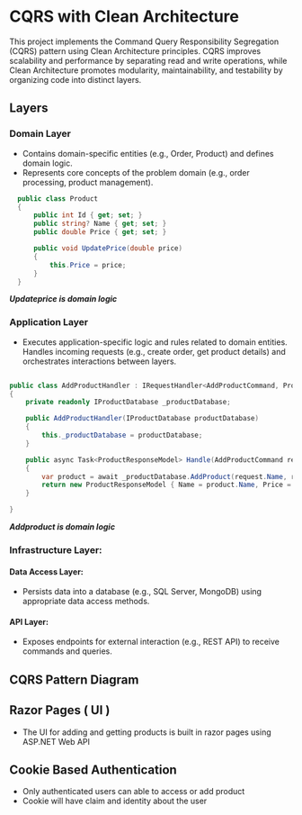 # CQRS with Clean Architecture

This project implements the Command Query Responsibility Segregation (CQRS) pattern using Clean Architecture principles. CQRS improves scalability and performance by separating read and write operations, while Clean Architecture promotes modularity, maintainability, and testability by organizing code into distinct layers.

## Layers

### Domain Layer

- Contains domain-specific entities (e.g., Order, Product) and defines domain logic.
- Represents core concepts of the problem domain (e.g., order processing, product management).

```csharp
  public class Product
  {
      public int Id { get; set; }
      public string? Name { get; set; }
      public double Price { get; set; }

      public void UpdatePrice(double price)
      {
          this.Price = price;
      }
  }
```

**_Updateprice is domain logic_**

### Application Layer

- Executes application-specific logic and rules related to domain entities.
  Handles incoming requests (e.g., create order, get product details) and orchestrates interactions between layers.

```csharp

public class AddProductHandler : IRequestHandler<AddProductCommand, ProductResponseModel>
{
    private readonly IProductDatabase _productDatabase;

    public AddProductHandler(IProductDatabase productDatabase)
    {
        this._productDatabase = productDatabase;
    }

    public async Task<ProductResponseModel> Handle(AddProductCommand request, CancellationToken cancellationToken)
    {
        var product = await _productDatabase.AddProduct(request.Name, request.Price);
        return new ProductResponseModel { Name = product.Name, Price = product.Price };
    }

}

```

**_Addproduct is domain logic_**

### Infrastructure Layer:

#### Data Access Layer:

- Persists data into a database (e.g., SQL Server, MongoDB) using appropriate data access methods.

#### API Layer:

- Exposes endpoints for external interaction (e.g., REST API) to receive commands and queries.

## CQRS Pattern Diagram

## Razor Pages ( UI )

- The UI for adding and getting products is built in razor pages using ASP.NET Web API

## Cookie Based Authentication

- Only authenticated users can able to access or add product
- Cookie will have claim and identity about the user



